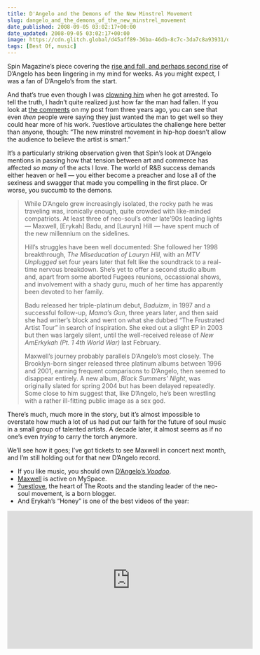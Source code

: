 ```yaml
---
title: D'Angelo and the Demons of the New Minstrel Movement
slug: dangelo_and_the_demons_of_the_new_minstrel_movement
date_published: 2008-09-05 03:02:17+00:00
date_updated: 2008-09-05 03:02:17+00:00
image: https://cdn.glitch.global/d45aff89-36ba-46db-8c7c-3da7c8a93931/dangelo.jpg?v=1674097032445
tags: [Best Of, music]
---
```

Spin Magazine’s piece covering the [rise and fall, and perhaps second rise](https://books.google.com/books?id=Ul7jcf4HvN4C&lpg=PP1&pg=PA64#v=onepage&q&f=false) of D’Angelo has been lingering in my mind for weeks. As you might expect, I was a fan of D’Angelo’s from the start.

And that’s true even though I was [clowning him](/2005/01/darrested) when he got arrested. To tell the truth, I hadn’t quite realized just how far the man had fallen. If you look at [the comments](/2005/01/darrested#comments) on my post from three years ago, you can see that even *then* people were saying they just wanted the man to get well so they could hear more of his work. ?uestlove articulates the challenge here better than anyone, though: “The new minstrel movement in hip-hop doesn’t allow the audience to believe the artist is smart.”

It’s a particularly striking observation given that Spin’s look at D’Angelo mentions in passing how that tension between art and commerce has affected *so many* of the acts I love. The world of R&B success demands either heaven or hell — you either become a preacher and lose all of the sexiness and swagger that made you compelling in the first place. Or worse, you succumb to the demons.

> While D’Angelo grew increasingly isolated, the rocky path he was traveling was, ironically enough, quite crowded with like-minded compatriots. At least three of neo-soul’s other late’90s leading lights — Maxwell, [Erykah] Badu, and [Lauryn] Hill — have spent much of the new millennium on the sidelines.
> 
> Hill’s struggles have been well documented: She followed her 1998 breakthrough, *The Miseducation of Lauryn Hill*, with an *MTV Unplugged* set four years later that felt like the soundtrack to a real-time nervous breakdown. She’s yet to offer a second studio album and, apart from some aborted Fugees reunions, occassional shows, and involvement with a shady guru, much of her time has apparently been devoted to her family.
> 
> Badu released her triple-platinum debut, *Baduizm*, in 1997 and a successful follow-up, *Mama’s Gun*, three years later, and then said she had writer’s block and went on what she dubbed “The Frustrated Artist Tour” in search of inspiration. She eked out a slight EP in 2003 but then was largely silent, until the well-received release of *New AmErkykah (Pt. 1 4th World War)* last February.
> 
> Maxwell’s journey probably parallels D’Angelo’s most closely. The Brooklyn-born singer released three platinum albums between 1996 and 2001, earning frequent comparisons to D’Angelo, then seemed to disappear entirely. A new album, *Black Summers’ Night*, was originally slated for spring 2004 but has been delayed repeatedly. Some close to him suggest that, like D’Angelo, he’s been wrestling with a rather ill-fitting public image as a sex god.

There’s much, much more in the story, but it’s almost impossible to overstate how much a lot of us had put our faith for the future of soul music in a small group of talented artists. A decade later, it almost seems as if no one’s even *trying* to carry the torch anymore.

We’ll see how it goes; I’ve got tickets to see Maxwell in concert next month, and I’m still holding out for that new D’Angelo record.

- If you like music, you should own [D’Angelo’s *Voodoo*](http://www.amazon.com/exec/obidos/ASIN/B000035X1M/2020-20).
- [Maxwell](http://www.myspace.com/maxwell) is active on MySpace.
- [?uestlove](http://blogs.okayplayer.com/questlove/), the heart of The Roots and the standing leader of the neo-soul movement, is a born blogger.
- And Erykah’s “Honey” is one of the best videos of the year:

<iframe width="560" height="315" src="https://www.youtube-nocookie.com/embed/SFkHylBiPyQ" title="YouTube video player" frameborder="0" allow="accelerometer; autoplay; clipboard-write; encrypted-media; gyroscope; picture-in-picture; web-share" allowfullscreen></iframe>